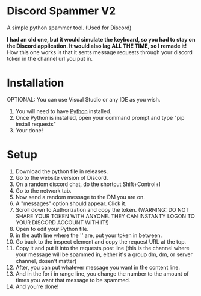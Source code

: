 # Discord Spammer V2
A simple python spammer tool. (Used for Discord)

**I had an old one, but it would simulate the keyboard, so you had to stay on the Discord application. It would also lag ALL THE TIME, so I remade it!**
How this one works is that it sents message requests through your discord token in the channel url you put in.


# Installation
OPTIONAL: You can use Visual Studio or any IDE as you wish.

1. You will need to have [Python](https://python.org) installed.
2. Once Python is installed, open your command prompt and type "pip install requests"
3. Your done!

# Setup

1. Download the python file in releases.
2. Go to the website version of Discord.
3. On a random discord chat, do the shortcut Shift+Control+I
4. Go to the network tab.
5. Now send a random message to the DM you are on.
6. A "messages" option should appear. Click it.
7. Scroll down to Authorization and copy the token. (WARNING: DO NOT SHARE YOUR TOKEN WITH ANYONE. THEY CAN INSTANTY LOGON TO YOUR DISCORD ACCOUNT WITH IT!)
8. Open to edit your Python file.
9. in the auth line where the '' are, put your token in between.
10. Go back to the inspect element and copy the request URL at the top.
11. Copy it and put it into the requests.post line (this is the channel where your message will be spammed in, either it's a group dm, dm, or server channel, dosen't matter)
12. After, you can put whatever message you want in the content line.
13. And in the for i in range line, you change the number to the amount of times you want that message to be spammed.
14. And you're done!
